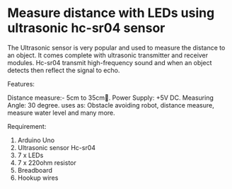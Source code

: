 # Measure distance with LEDs using ultrasonic hc-sr04 sensor

The Ultrasonic sensor is very popular and used to measure the distance to an object. It comes complete with ultrasonic transmitter and receiver modules. Hc-sr04 transmit high-frequency sound and when an object detects then reflect the signal to echo.

Features:

Distance measure:- 5cm to 35cm📏.
Power Supply: +5V DC.
Measuring Angle: 30 degree.
uses as: Obstacle avoiding robot, distance measure, measure water level and many more.

Requirement:
1. Arduino Uno 
2. Ultrasonic sensor Hc-sr04
3. 7 x LEDs
4. 7 x 220ohm resistor
5. Breadboard 
6. Hookup wires
